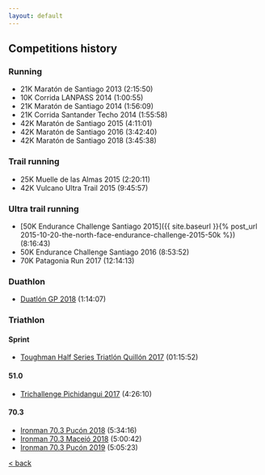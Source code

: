 ```yaml
---
layout: default
---
```


## Competitions history

### Running
* 21K Maratón de Santiago 2013 (2:15:50)
* 10K Corrida LANPASS 2014 (1:00:55)
* 21K Maratón de Santiago 2014 (1:56:09)
* 21K Corrida Santander Techo 2014 (1:55:58)
* 42K Maratón de Santiago 2015 (4:11:01)
* 42K Maratón de Santiago 2016 (3:42:40)
* 42K Maratón de Santiago 2018 (3:45:38)
 
### Trail running
* 25K Muelle de las Almas 2015 (2:20:11)
* 42K Vulcano Ultra Trail 2015 (9:45:57)

### Ultra trail running
* [50K Endurance Challenge Santiago 2015]({{ site.baseurl }}{% post_url 2015-10-20-the-north-face-endurance-challenge-2015-50k %}) (8:16:43)
* 50K Endurance Challenge Santiago 2016 (8:53:52)
* 70K Patagonia Run 2017 (12:14:13)

### Duathlon

* [Duatlón GP 2018](https://www.instagram.com/p/BjS4RSShcF2) (1:14:07)

### Triathlon

#### Sprint
* [Toughman Half Series Triatlón Quillón 2017](https://www.instagram.com/p/Bazo4DTAqmj) (01:15:52)

#### 51.0
* [Trichallenge Pichidangui 2017](https://www.instagram.com/p/BbXXRtIgj5n) (4:26:10)

#### 70.3
* [Ironman 70.3 Pucón 2018](https://www.facebook.com/xrelative/posts/10213448034249812) (5:34:16)
* [Ironman 70.3 Maceió 2018](https://www.instagram.com/p/BmG4Q0rhbVO) (5:00:42)
* [Ironman 70.3 Pucón 2019](https://www.instagram.com/p/Bsn429Zg5UQ/) (5:05:23)

[< back](./)
